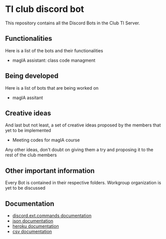 # TI club discord bot

This repository contains all the Discord Bots in the Club TI Server. 

## Functionalities
Here is a list of the bots and their functionalities
- magIA assistant: class code managment

## Being developed
Here is a list of bots that are being worked on
- magIA assitant

## Creative ideas
And last but not least, a set of creative ideas proposed by the members that yet to be implemented
- Meeting codes for magIA course

Any other ideas, don't doubt on giving them a try and proposing it to the rest of the club members

## Other important information

Every Bot is contained in their respective folders. Workgroup organization is yet to be discussed

## Documentation
- [discord.ext.commands documentation](https://discordpy.readthedocs.io/en/latest/ext/commands/index.html)
- [json documentation](https://www.json.org/json-en.html)
- [heroku documentation](https://devcenter.heroku.com/articles/git#prerequisites-install-git-and-the-heroku-cli)
- [csv documentation](https://docs.python.org/3/library/csv.html)